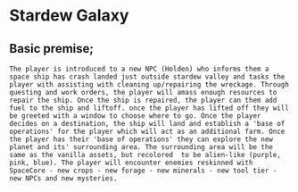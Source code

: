 # Stardew Galaxy

## Basic premise; 
    The player is introduced to a new NPC (Holden) who informs them a space ship has crash landed just outside stardew valley and tasks the player with assisting with cleaning up/repairing the wreckage. Through questing and work orders, the player will amass enough resources to repair the ship. Once the ship is repaired, the player can them add fuel to the ship and liftoff. once the player has lifted off they will be greeted with a window to choose where to go. Once the player decides on a destination, the ship will land and establish a 'base of operations' for the player which will act as an additional farm. Once the player has their 'base of operations' they can explore the new planet and its' surrounding area. The surrounding area will be the same as the vanilla assets, but recolored  to be alien-like (purple, pink, blue). The player will encounter enemies reskinned with SpaceCore - new crops - new forage - new minerals - new tool tier - new NPCs and new mysteries. 
